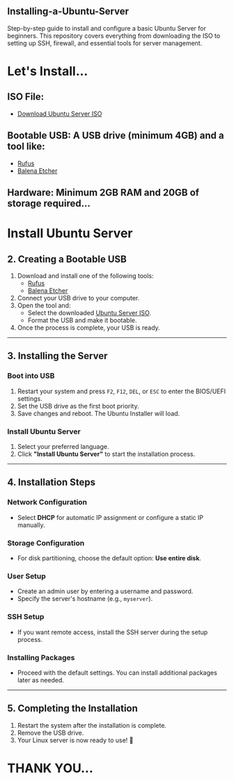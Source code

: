 ##  Installing-a-Ubuntu-Server
Step-by-step guide to install and configure a basic Ubuntu Server for beginners. This repository covers everything from downloading the ISO to setting up SSH, firewall, and essential tools for server management.
# Let's Install...
## ISO File: 
- [Download Ubuntu Server ISO](https://ubuntu.com/download/server)
## Bootable USB: A USB drive (minimum 4GB) and a tool like:
- [Rufus](https://rufus.ie/)
- [Balena Etcher](https://www.balena.io/etcher/)
## Hardware: Minimum 2GB RAM and 20GB of storage required...
# Install Ubuntu Server  
## 2. Creating a Bootable USB  
1. Download and install one of the following tools:  
   - [Rufus](https://rufus.ie/)  
   - [Balena Etcher](https://www.balena.io/etcher/)  
2. Connect your USB drive to your computer.  
3. Open the tool and:  
   - Select the downloaded [Ubuntu Server ISO](https://ubuntu.com/download/server).  
   - Format the USB and make it bootable.  
4. Once the process is complete, your USB is ready.  
---
## 3. Installing the Server  
### Boot into USB  
1. Restart your system and press `F2`, `F12`, `DEL`, or `ESC` to enter the BIOS/UEFI settings.  
2. Set the USB drive as the first boot priority.  
3. Save changes and reboot. The Ubuntu Installer will load.  
### Install Ubuntu Server  
1. Select your preferred language.  
2. Click **"Install Ubuntu Server"** to start the installation process.  
---
## 4. Installation Steps  
### Network Configuration  
- Select **DHCP** for automatic IP assignment or configure a static IP manually.  
### Storage Configuration  
- For disk partitioning, choose the default option: **Use entire disk**.  
### User Setup  
- Create an admin user by entering a username and password.  
- Specify the server's hostname (e.g., `myserver`).  
### SSH Setup  
- If you want remote access, install the SSH server during the setup process.  
### Installing Packages  
- Proceed with the default settings. You can install additional packages later as needed.  
---
## 5. Completing the Installation  
1. Restart the system after the installation is complete.  
2. Remove the USB drive.  
3. Your Linux server is now ready to use! 🎉  
# THANK YOU...
